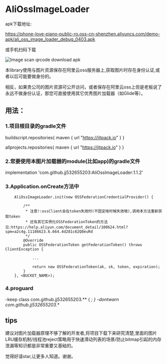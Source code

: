 # AliOssImageLoader

apk下载地址:

https://phone-love-piano-public-ro.oss-cn-shenzhen.aliyuncs.com/demo-apk/ali_oss_image_loader_debug_0403.apk

或手机扫码下载

![Image scan qrcode download apk](https://phone-love-piano-public-ro.oss-cn-shenzhen.aliyuncs.com/demo-apk/ali_oss_image_loader_debug_apk_qrcode.png)

本library使用与图片资源保存在阿里云oss服务器上,获取图片时存在身份认证,或者以后可能要做身份的。

相反，如果贵公司的图片资源可公开访问，或者保存在阿里云oss上但是老板说了永远不做身份认证，那您可直接使用其它优秀图片加载器（如Glide等）。

## 用法：
### 1.项目根目录的gradle文件 

buildscript.repositories{
	maven { url "https://jitpack.io" }
}

allprojects.repositories{
	maven { url "https://jitpack.io" }
}



### 2.您要使用本图片加载器的module(比如app)的gradle文件

implementation  'com.github.jj532655203:AliOssImageLoader:1.1.2'



### 3.Application.onCreate方法中

		
        AliOssImageLoader.init(new OSSFederationCredentialProvider() {

            /**
             * 注意!:ossClient会在token失效时(不固定啥时候失效哦),调用本方法重新获取token
             * 还有其它实例化OSSFederationToken的方法见:https://help.aliyun.com/document_detail/100624.html?spm=a2c4g.11186623.6.664.4d281c62Q8euRd
             */
            @Override
            public OSSFederationToken getFederationToken() throws ClientException {

                ...

                return new OSSFederationToken(ak, sk, token, expiration);
            }
        }, <BUCKET_NAME>);
		
		
###  4.proguard

-keep class com.github.jj532655203.** { *; }
-dontwarn com.github.jj532655203.**


		
		
## tips

建议对图片加载器原理不够了解的开发者,将项目下载下来研究清楚,里面的图片LRU缓存机制/线程池reject策略用于快速滑动列表的场景/防止bitmap引起的内存泄漏等知识都是非常重要又基础的。

觉得好请star,让更多人知道。谢谢。